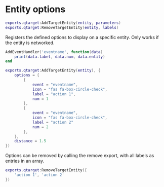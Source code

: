 # Entity options
```lua
exports.qtarget:AddTargetEntity(entity, parameters)
exports.qtarget:RemoveTargetEntity(entity, labels)
```
Registers the defined options to display on a specific entity. Only works if the entity is networked.

```lua
AddEventHandler('eventname', function(data)
	print(data.label, data.num, data.entity)
end

exports.qtarget:AddTargetEntity(entity), {
	options = {
		{
			event = "eventname",
			icon = "fas fa-box-circle-check",
			label = "action 1",
			num = 1
		},
		{
			event = "eventname",
			icon = "fas fa-box-circle-check",
			label = "action 2"
			num = 2
		},
	},
	distance = 1.5
})
```

Options can be removed by calling the remove export, with all labels as entries in an array.
```lua
exports.qtarget:RemoveTargetEntity({
	'action 1', 'action 2'
})
```
